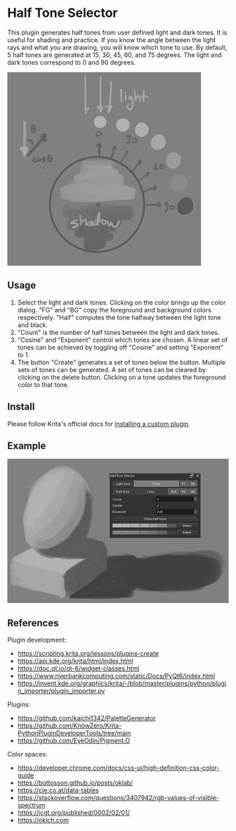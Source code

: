 # Half Tone Selector

This plugin generates half tones from user defined light and dark tones. It is useful for shading and practice. If you know the angle between the light rays and what you are drawing, you will know which tone to use. By default, 5 half tones are generated at 15, 30, 45, 60, and 75 degrees. The light and dark tones correspond to 0 and 90 degrees.

![Default](./selection.png)

## Usage

1. Select the light and dark tones. Clicking on the color brings up the color dialog. "FG" and "BG" copy the foreground and background colors respectively. "Half" computes the tone halfway between the light tone and black.
2. "Count" is the number of half tones between the light and dark tones.
3. "Cosine" and "Exponent" control which tones are chosen. A linear set of tones can be achieved by toggling off "Cosine" and setting "Exponent" to 1.
4. The button "Create" generates a set of tones below the button. Multiple sets of tones can be generated. A set of tones can be cleared by clicking on the delete button. Clicking on a tone updates the foreground color to that tone.

## Install

Please follow Krita's official docs for [installing a custom plugin](https://docs.krita.org/en/user_manual/python_scripting/install_custom_python_plugin.html).

## Example

![Example](./example.png)

## References

Plugin development:

* https://scripting.krita.org/lessons/plugins-create
* https://api.kde.org/krita/html/index.html
* https://doc.qt.io/qt-6/widget-classes.html
* https://www.riverbankcomputing.com/static/Docs/PyQt6/index.html
* https://invent.kde.org/graphics/krita/-/blob/master/plugins/python/plugin_importer/plugin_importer.py

Plugins:

* https://github.com/kaichi1342/PaletteGenerator
* https://github.com/KnowZero/Krita-PythonPluginDeveloperTools/tree/main
* https://github.com/EyeOdin/Pigment.O

Color spaces:

* https://developer.chrome.com/docs/css-ui/high-definition-css-color-guide
* https://bottosson.github.io/posts/oklab/
* https://cie.co.at/data-tables
* https://stackoverflow.com/questions/3407942/rgb-values-of-visible-spectrum
* https://jcgt.org/published/0002/02/01/
* https://oklch.com
